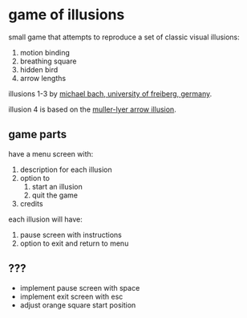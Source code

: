 # game of illusions

small game that attempts to reproduce a set of classic visual illusions:

1. motion binding
2. breathing square
3. hidden bird
4. arrow lengths

illusions 1-3 by [michael bach, university of freiberg, germany](https://michaelbach.de/ot/).

illusion 4 is based on the [muller-lyer arrow illusion](https://en.wikipedia.org/wiki/M%C3%BCller-Lyer_illusion).

## game parts

have a menu screen with:

1. description for each illusion
2. option to 
    1. start an illusion
    2. quit the game
3. credits

each illusion will have:

1. pause screen with instructions
2. option to exit and return to menu

## ???
- implement pause screen with space
- implement exit screen with esc
- adjust orange square start position
